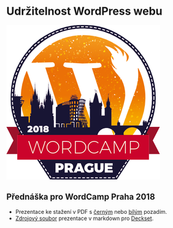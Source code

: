 # Udržitelnost WordPress webu

![](media/wp_logo_2018.png)

## Přednáška pro WordCamp Praha 2018

-   Prezentace ke stažení v PDF s [černým](prezentace.pdf) nebo [bílým](prezentace-bila.pdf) pozadím.
-   [Zdrojový soubor](prezentace.md) prezentace v markdown pro [Deckset](https://www.decksetapp.com).
